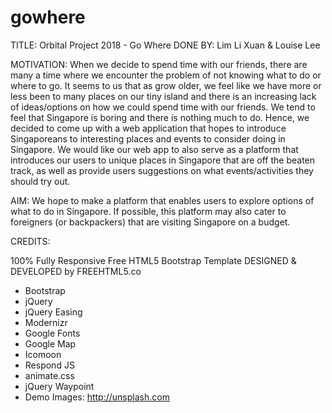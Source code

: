 # gowhere

TITLE: Orbital Project 2018 - Go Where
DONE BY: Lim Li Xuan & Louise Lee

MOTIVATION:
When we decide to spend time with our friends, there are many a time where we encounter the problem of not knowing what to do or where to go. It seems to us that as grow older, we feel like we have more or less been to many places on our tiny island and there is an increasing lack of ideas/options on how we could spend time with our friends. We tend to feel that Singapore is boring and there is nothing much to do. Hence, we decided to come up with a web application that hopes to introduce Singaporeans to interesting places and events to consider doing in Singapore. We would like our web app to also serve as a platform that introduces our users to unique places in Singapore that are off the beaten track, as well as provide users suggestions on what events/activities they should try out.

AIM:
We hope to make a platform that enables users to explore options of what to do in Singapore. If possible, this platform may also cater to foreigners (or backpackers) that are visiting Singapore on a budget.


CREDITS:

100% Fully Responsive Free HTML5 Bootstrap Template DESIGNED & DEVELOPED by FREEHTML5.co

- Bootstrap
- jQuery
- jQuery Easing
- Modernizr
- Google Fonts
- Google Map
- Icomoon
- Respond JS
- animate.css
- jQuery Waypoint
- Demo Images: http://unsplash.com
